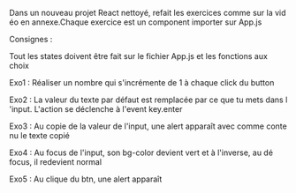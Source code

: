  Dans un nouveau projet React nettoyé, refait les exercices comme sur la vidéo en annexe.Chaque exercice est un component importer sur App.js

Consignes :

Tout les states doivent être fait sur le fichier App.js et les fonctions aux choix

 Exo1 : Réaliser un nombre qui s'incrémente de 1 à chaque click du button

Exo2 : La valeur du texte par défaut est remplacée par ce que tu mets dans l'input. L'action se déclenche à l'event key.enter

Exo3 : Au copie de la valeur de l'input, une alert apparaît avec comme contenu le texte copié

Exo4 : Au focus de l'input, son bg-color devient vert et à l'inverse, au dé focus, il redevient normal

Exo5 : Au clique du btn, une alert apparaît
